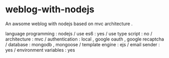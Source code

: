 # weblog-with-nodejs

An awsome weblog with nodejs based on mvc architecture .

language programming : nodejs /
use es6 : yes /
use type script : no /
architecture : mvc /
authentication : local , google oauth , google recaptcha /
database : mongodb , mongoose /
template engine : ejs /
email sender : yes /
environment variables : yes
